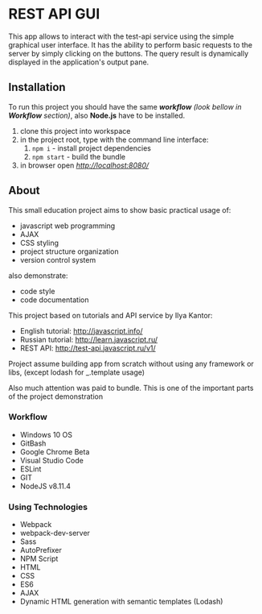 # REST API GUI

This app allows to interact with the test-api service using the simple graphical user interface. It has the ability to perform basic requests to the server by simply clicking on the buttons. The query result is dynamically displayed in the application's output pane.

## Installation

To run this project you should have the same **_workflow_** *(look bellow in **Workflow** section)*, also **Node.js** have to be installed.

1. clone this project into workspace
2. in the project root, type with the command line interface:
   1. `npm i` - install project dependencies
   2. `npm start` - build the bundle
3. in browser open *<http://localhost:8080/>*

## About

This small education project aims to show basic practical usage of:

* javascript web programming
* AJAX
* CSS styling
* project structure organization
* version control system

also demonstrate:

* code style
* code documentation

This project based on tutorials and API service by Ilya Kantor:

* English tutorial: <http://javascript.info/>
* Russian tutorial: <http://learn.javascript.ru/>
* REST API: <http://test-api.javascript.ru/v1/>

Project assume building app from scratch without using any framework or libs, (except lodash for _.template usage)

Also much attention was paid to bundle. This is one of the important parts of the project demonstration

### Workflow

* Windows 10 OS
* GitBash
* Google Chrome Beta
* Visual Studio Code
* ESLint
* GIT
* NodeJS v8.11.4

### Using Technologies

* Webpack
* webpack-dev-server
* Sass
* AutoPrefixer
* NPM Script
* HTML
* CSS
* ES6
* AJAX
* Dynamic HTML generation with semantic templates (Lodash)